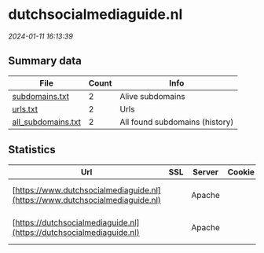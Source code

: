 # dutchsocialmediaguide.nl
*2024-01-11 16:13:39*
## Summary data
| File       | Count | Info |
|------------|-------|------|
|[subdomains.txt](/data/dutchsocialmediaguide.nl/subdomains.txt)|2|Alive subdomains|
|[urls.txt](/data/dutchsocialmediaguide.nl/urls.txt)|2|Urls|
|[all_subdomains.txt](/data/dutchsocialmediaguide.nl/all_subdomains.txt)|2|All found subdomains (history)|
## Statistics
| Url | SSL | Server | Cookie | HSTS | CSP | XFO | XXP | RP | Tech |Title |
|------------|-------|------|------|------|------|------|------|------|------|------|
|[https://www.dutchsocialmediaguide.nl](https://www.dutchsocialmediaguide.nl)| |Apache| |:white_check_mark: |:warning: |:white_check_mark: |:white_check_mark: |:white_check_mark: |Apache HTTP Serv...|Social Media Atl...|
|[https://dutchsocialmediaguide.nl](https://dutchsocialmediaguide.nl)| |Apache| |:white_check_mark: |:warning: |:white_check_mark: |:white_check_mark: |:white_check_mark: |Apache HTTP Serv...|Social Media Atl...|